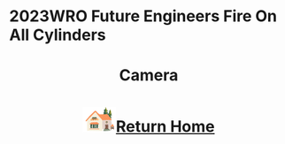 2023WRO Future Engineers Fire On All Cylinders  
====
# <div align="center">Camera</div> 

# <div align="center">![HOME](../../other/img/Home.png)[Return Home](../../)</div>  

